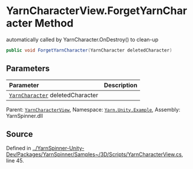 # YarnCharacterView.ForgetYarnCharacter Method
automatically called by YarnCharacter.OnDestroy() to clean-up

```csharp
public void ForgetYarnCharacter(YarnCharacter deletedCharacter)
```

## Parameters
|Parameter|Description|
|:---|:---|
|[`YarnCharacter`](/api/csharp/yarn.unity.example/yarncharacter.md) deletedCharacter||


<div class="class-metadata">

Parent: [`YarnCharacterView`](/api/csharp/yarn.unity.example/yarncharacterview.md), Namespace: [`Yarn.Unity.Example`](/api/csharp/yarn.unity.example/README.md), Assembly: YarnSpinner.dll
</div>

## Source
Defined in [../YarnSpinner-Unity-Dev/Packages/YarnSpinner/Samples~/3D/Scripts/YarnCharacterView.cs](https://github.com/YarnSpinnerTool/YarnSpinner-Unity//blob/develop/Samples~/3D/Scripts/YarnCharacterView.cs#L45), line 45.
